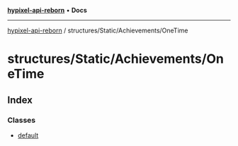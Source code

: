 [**hypixel-api-reborn**](../../../../README.md) • **Docs**

***

[hypixel-api-reborn](../../../../modules.md) / structures/Static/Achievements/OneTime

# structures/Static/Achievements/OneTime

## Index

### Classes

- [default](classes/default.md)
